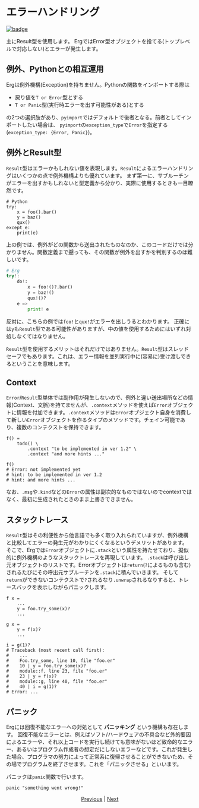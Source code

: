 # エラーハンドリング

[![badge](https://img.shields.io/endpoint.svg?url=https%3A%2F%2Fgezf7g7pd5.execute-api.ap-northeast-1.amazonaws.com%2Fdefault%2Fsource_up_to_date%3Fowner%3Derg-lang%26repos%3Derg%26ref%3Dmain%26path%3Ddoc/EN/syntax/32_error_handling.md%26commit_hash%3De959b3e54bfa8cee4929743b0193a129e7525c61)](https://gezf7g7pd5.execute-api.ap-northeast-1.amazonaws.com/default/source_up_to_date?owner=erg-lang&repos=erg&ref=main&path=doc/EN/syntax/32_error_handling.md&commit_hash=e959b3e54bfa8cee4929743b0193a129e7525c61)

主にResult型を使用します。
ErgではError型オブジェクトを捨てる(トップレベルで対応しない)とエラーが発生します。

## 例外、Pythonとの相互運用

Ergは例外機構(Exception)を持ちません。Pythonの関数をインポートする際は

* 戻り値を`T or Error`型とする
* `T or Panic`型(実行時エラーを出す可能性がある)とする

の2つの選択肢があり、`pyimport`ではデフォルトで後者となる。前者としてインポートしたい場合は、
`pyimport`の`exception_type`で`Error`を指定する(`exception_type: {Error, Panic}`)。

## 例外とResult型

`Result`型はエラーかもしれない値を表現します。`Result`によるエラーハンドリングはいくつかの点で例外機構よりも優れています。
まず第一に、サブルーチンがエラーを出すかもしれないと型定義から分かり、実際に使用するときも一目瞭然です。

```python,checker_ignore
# Python
try:
    x = foo().bar()
    y = baz()
    qux()
except e:
    print(e)
```

上の例では、例外がどの関数から送出されたものなのか、このコードだけでは分かりません。関数定義まで遡っても、その関数が例外を出すかを判別するのは難しいです。

```python
# Erg
try!:
    do!:
        x = foo!()?.bar()
        y = baz!()
        qux!()?
    e =>
        print! e
```

反対に、こちらの例では`foo!`と`qux!`がエラーを出しうるとわかります。
正確には`y`も`Result`型である可能性がありますが、中の値を使用するためにはいずれ対処しなくてはなりません。

`Result`型を使用するメリットはそれだけではありません。`Result`型はスレッドセーフでもあります。これは、エラー情報を並列実行中に(容易に)受け渡しできるということを意味します。

## Context

`Error`/`Result`型単体では副作用が発生しないので、例外と違い送出場所などの情報(Context、文脈)を持てませんが、`.context`メソッドを使えば`Error`オブジェクトに情報を付加できます。`.context`メソッドは`Error`オブジェクト自身を消費して新しい`Error`オブジェクトを作るタイプのメソッドです。チェイン可能であり、複数のコンテクストを保持できます。

```python,checker_ignore
f() =
    todo() \
        .context "to be implemented in ver 1.2" \
        .context "and more hints ..."

f()
# Error: not implemented yet
# hint: to be implemented in ver 1.2
# hint: and more hints ...
```

なお、`.msg`や`.kind`などの`Error`の属性は副次的なものではないのでcontextではなく、最初に生成されたときのまま上書きできません。

## スタックトレース

`Result`型はその利便性から他言語でも多く取り入れられていますが、例外機構と比較してエラーの発生元がわかりにくくなるというデメリットがあります。
そこで、Ergでは`Error`オブジェクトに`.stack`という属性を持たせており、擬似的に例外機構のようなスタックトレースを再現しています。
`.stack`は呼び出し元オブジェクトのリストです。Errorオブジェクトは`return`(`?`によるものも含む)されるたびにその呼出元サブルーチンを`.stack`に積んでいきます。
そして`return`ができないコンテクストで`?`されるなり`.unwrap`されるなりすると、トレースバックを表示しながらパニックします。

```python,checker_ignore
f x =
    ...
    y = foo.try_some(x)?
    ...

g x =
    y = f(x)?
    ...

i = g(1)?
# Traceback (most recent call first):
#    ...
#    Foo.try_some, line 10, file "foo.er"
#    10 | y = foo.try_some(x)?
#    module::f, line 23, file "foo.er"
#    23 | y = f(x)?
#    module::g, line 40, file "foo.er"
#    40 | i = g(1)?
# Error: ...
```

## パニック

Ergには回復不能なエラーへの対処として __パニッキング__ という機構も存在します。
回復不能なエラーとは、例えばソフト/ハードウェアの不具合など外的要因によるエラーや、それ以上コードを実行し続けても意味がないほど致命的なエラー、あるいはプログラム作成者の想定だにしないエラーなどです。これが発生した場合、プログラマの努力によって正常系に復帰させることができないため、その場でプログラムを終了させます。これを「パニックさせる」といいます。

パニックは`panic`関数で行います。

```python,checker_ignore
panic "something went wrong!"
```

<p align='center'>
    <a href='./31_decorator.md'>Previous</a> | <a href='./33_pipeline.md'>Next</a>
</p>
